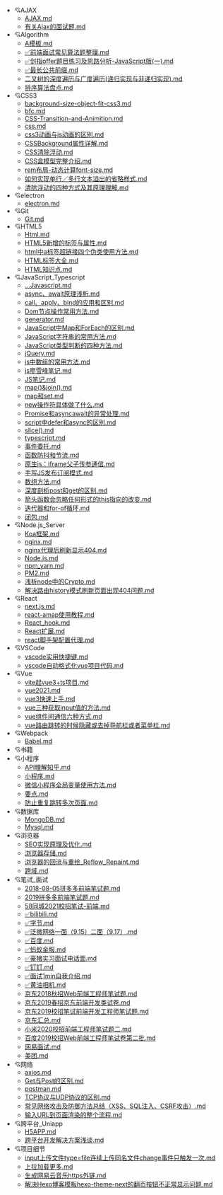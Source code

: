 - :cupid:AJAX
   - [AJAX.md](AJAX/AJAX.md)
   - [有关Ajax的面试题.md](AJAX/有关Ajax的面试题.md)
- :cupid:Algorithm
   - [A模板.md](Algorithm/A模板.md)
   - [✅前端面试常见算法题整理.md](Algorithm/✅前端面试常见算法题整理.md)
   - [✅剑指offer题目练习及思路分析-JavaScript版(一).md](Algorithm/✅剑指offer题目练习及思路分析-JavaScript版(一).md)
   - [✅最长公共前缀.md](Algorithm/✅最长公共前缀.md)
   - [二叉树的深度遍历与广度遍历(递归实现与非递归实现).md](Algorithm/二叉树的深度遍历与广度遍历(递归实现与非递归实现).md)
   - [排序算法盘点.md](Algorithm/排序算法盘点.md)
- :cupid:CSS3
   - [background-size-object-fit-css3.md](CSS3/background-size-object-fit-css3.md)
   - [bfc.md](CSS3/bfc.md)
   - [CSS-Transition-and-Animition.md](CSS3/CSS-Transition-and-Animition.md)
   - [css.md](CSS3/css.md)
   - [css3动画与js动画的区别.md](CSS3/css3动画与js动画的区别.md)
   - [CSSBackground属性详解.md](CSS3/CSSBackground属性详解.md)
   - [CSS清除浮动.md](CSS3/CSS清除浮动.md)
   - [CSS盒模型完整介绍.md](CSS3/CSS盒模型完整介绍.md)
   - [rem布局-动态计算font-size.md](CSS3/rem布局-动态计算font-size.md)
   - [如何实现单行／多行文本溢出的省略样式.md](CSS3/如何实现单行／多行文本溢出的省略样式.md)
   - [清除浮动的四种方式及其原理理解.md](CSS3/清除浮动的四种方式及其原理理解.md)
- :cupid:electron
   - [electron.md](electron/electron.md)
- :cupid:Git
   - [Git.md](Git/Git.md)
- :cupid:HTML5
   - [Html.md](HTML5/Html.md)
   - [HTML5新增的标签与属性.md](HTML5/HTML5新增的标签与属性.md)
   - [html中a标签超链接四个伪类使用方法.md](HTML5/html中a标签超链接四个伪类使用方法.md)
   - [HTML标签大全.md](HTML5/HTML标签大全.md)
   - [HTML知识点.md](HTML5/HTML知识点.md)
- :cupid:JavaScript_Typescript
   - [...Javascript.md](JavaScript_Typescript/...Javascript.md)
   - [async、await原理浅析.md](JavaScript_Typescript/async、await原理浅析.md)
   - [call、apply、bind的应用和区别.md](JavaScript_Typescript/call、apply、bind的应用和区别.md)
   - [Dom节点操作常用方法.md](JavaScript_Typescript/Dom节点操作常用方法.md)
   - [generator.md](JavaScript_Typescript/generator.md)
   - [JavaScript中Map和ForEach的区别.md](JavaScript_Typescript/JavaScript中Map和ForEach的区别.md)
   - [JavaScript字符串的常用方法.md](JavaScript_Typescript/JavaScript字符串的常用方法.md)
   - [JavaScript类型判断的四种方法.md](JavaScript_Typescript/JavaScript类型判断的四种方法.md)
   - [jQuery.md](JavaScript_Typescript/jQuery.md)
   - [js中数组的常用方法.md](JavaScript_Typescript/js中数组的常用方法.md)
   - [js廖雪峰笔记.md](JavaScript_Typescript/js廖雪峰笔记.md)
   - [JS笔记.md](JavaScript_Typescript/JS笔记.md)
   - [map()&join().md](JavaScript_Typescript/map()&join().md)
   - [map和set.md](JavaScript_Typescript/map和set.md)
   - [new操作符具体做了什么.md](JavaScript_Typescript/new操作符具体做了什么.md)
   - [Promise和asyncawait的异常处理.md](JavaScript_Typescript/Promise和asyncawait的异常处理.md)
   - [script中defer和async的区别.md](JavaScript_Typescript/script中defer和async的区别.md)
   - [slice().md](JavaScript_Typescript/slice().md)
   - [typescript.md](JavaScript_Typescript/typescript.md)
   - [事件委托.md](JavaScript_Typescript/事件委托.md)
   - [函数防抖和节流.md](JavaScript_Typescript/函数防抖和节流.md)
   - [原生js：iframe父子传参通信.md](JavaScript_Typescript/原生js：iframe父子传参通信.md)
   - [手写JS发布订阅模式.md](JavaScript_Typescript/手写JS发布订阅模式.md)
   - [数组方法.md](JavaScript_Typescript/数组方法.md)
   - [深度剖析post和get的区别.md](JavaScript_Typescript/深度剖析post和get的区别.md)
   - [箭头函数会忽略任何形式的this指向的改变.md](JavaScript_Typescript/箭头函数会忽略任何形式的this指向的改变.md)
   - [迭代器和for-of循环.md](JavaScript_Typescript/迭代器和for-of循环.md)
   - [闭包.md](JavaScript_Typescript/闭包.md)
- :cupid:Node.js_Server
   - [Koa框架.md](Node.js_Server/Koa框架.md)
   - [nginx.md](Node.js_Server/nginx.md)
   - [nginx代理后刷新显示404.md](Node.js_Server/nginx代理后刷新显示404.md)
   - [Node.js.md](Node.js_Server/Node.js.md)
   - [npm_yarn.md](Node.js_Server/npm_yarn.md)
   - [PM2.md](Node.js_Server/PM2.md)
   - [浅析node中的Crypto.md](Node.js_Server/浅析node中的Crypto.md)
   - [解决路由history模式刷新页面出现404问题.md](Node.js_Server/解决路由history模式刷新页面出现404问题.md)
- :cupid:React
   - [next.js.md](React/next.js.md)
   - [react-amap使用教程.md](React/react-amap使用教程.md)
   - [React_hook.md](React/React_hook.md)
   - [React扩展.md](React/React扩展.md)
   - [react脚手架配置代理.md](React/react脚手架配置代理.md)
- :cupid:VSCode
   - [vscode实用快捷键.md](VSCode/vscode实用快捷键.md)
   - [vscode自动格式化vue项目代码.md](VSCode/vscode自动格式化vue项目代码.md)
- :cupid:Vue
   - [vite起vue3+ts项目.md](Vue/vite起vue3+ts项目.md)
   - [vue2021.md](Vue/vue2021.md)
   - [vue3快速上手.md](Vue/vue3快速上手.md)
   - [vue三种获取input值的方法.md](Vue/vue三种获取input值的方法.md)
   - [vue组件间通信六种方式.md](Vue/vue组件间通信六种方式.md)
   - [vue路由跳转的时候隐藏或去掉导航栏或者菜单栏.md](Vue/vue路由跳转的时候隐藏或去掉导航栏或者菜单栏.md)
- :cupid:Webpack
   - [Babel.md](Webpack/Babel.md)
- :cupid:书籍
- :cupid:小程序
   - [API理解知乎.md](小程序/API理解知乎.md)
   - [小程序.md](小程序/小程序.md)
   - [微信小程序全局变量使用方法.md](小程序/微信小程序全局变量使用方法.md)
   - [要点.md](小程序/要点.md)
   - [防止重复跳转多次页面.md](小程序/防止重复跳转多次页面.md)
- :cupid:数据库
   - [MongoDB.md](数据库/MongoDB.md)
   - [Mysql.md](数据库/Mysql.md)
- :cupid:浏览器
   - [SEO实现原理及优化.md](浏览器/SEO实现原理及优化.md)
   - [浏览器存储.md](浏览器/浏览器存储.md)
   - [浏览器的回流与重绘_Reflow_Repaint.md](浏览器/浏览器的回流与重绘_Reflow_Repaint.md)
   - [跨域.md](浏览器/跨域.md)
- :cupid:笔试_面试
   - [2018-08-05拼多多前端笔试题.md](笔试_面试/2018-08-05拼多多前端笔试题.md)
   - [2019拼多多前端笔试题.md](笔试_面试/2019拼多多前端笔试题.md)
   - [58同城2021校招笔试-前端.md](笔试_面试/58同城2021校招笔试-前端.md)
   - [✅bilibili.md](笔试_面试/✅bilibili.md)
   - [✅字节.md](笔试_面试/✅字节.md)
   - [✅泛微网络一面（9.15）二面（9.17）.md](笔试_面试/✅泛微网络一面（9.15）二面（9.17）.md)
   - [✅百度.md](笔试_面试/✅百度.md)
   - [✅蚂蚁金服.md](笔试_面试/✅蚂蚁金服.md)
   - [✅豪猪实习面试电话面.md](笔试_面试/✅豪猪实习面试电话面.md)
   - [✅钉钉.md](笔试_面试/✅钉钉.md)
   - [✅面试1min自我介绍.md](笔试_面试/✅面试1min自我介绍.md)
   - [✅黄油相机.md](笔试_面试/✅黄油相机.md)
   - [京东2018秋招Web前端工程师笔试题.md](笔试_面试/京东2018秋招Web前端工程师笔试题.md)
   - [京东2019春招京东前端开发类试卷.md](笔试_面试/京东2019春招京东前端开发类试卷.md)
   - [京东2019校招笔试前端开发工程师笔试题.md](笔试_面试/京东2019校招笔试前端开发工程师笔试题.md)
   - [京东汇总.md](笔试_面试/京东汇总.md)
   - [小米2020校招前端工程师笔试题二.md](笔试_面试/小米2020校招前端工程师笔试题二.md)
   - [百度2019校招Web前端工程师笔试卷第二批.md](笔试_面试/百度2019校招Web前端工程师笔试卷第二批.md)
   - [网易面试.md](笔试_面试/网易面试.md)
   - [美团.md](笔试_面试/美团.md)
- :cupid:网络
   - [axios.md](网络/axios.md)
   - [Get与Post的区别.md](网络/Get与Post的区别.md)
   - [postman.md](网络/postman.md)
   - [TCP协议与UDP协议的区别.md](网络/TCP协议与UDP协议的区别.md)
   - [常见网络攻击及防御方法总结（XSS、SQL注入、CSRF攻击）.md](网络/常见网络攻击及防御方法总结（XSS、SQL注入、CSRF攻击）.md)
   - [输入URL到页面渲染的整个流程.md](网络/输入URL到页面渲染的整个流程.md)
- :cupid:跨平台_Uniapp
   - [H5APP.md](跨平台_Uniapp/H5APP.md)
   - [跨平台开发解决方案浅谈.md](跨平台_Uniapp/跨平台开发解决方案浅谈.md)
- :cupid:项目细节
   - [input上传文件type=file连续上传同名文件change事件只触发一次.md](项目细节/input上传文件type=file连续上传同名文件change事件只触发一次.md)
   - [上拉加载更多.md](项目细节/上拉加载更多.md)
   - [生成网易云音乐https外链.md](项目细节/生成网易云音乐https外链.md)
   - [解决Hexo博客模板hexo-theme-next的翻页按钮不正常显示问题.md](项目细节/解决Hexo博客模板hexo-theme-next的翻页按钮不正常显示问题.md)
